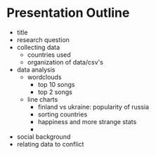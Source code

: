 # Presentation Outline

- title
- research question
- collecting data
	- countries used
	- organization of data/csv's
- data analysis
	- wordclouds
		- top 10 songs
		- top 2 songs
	- line charts
		- finland vs ukraine: popularity of russia
		- sorting countries
		- happiness and more strange stats
		- 
- social background
- relating data to conflict